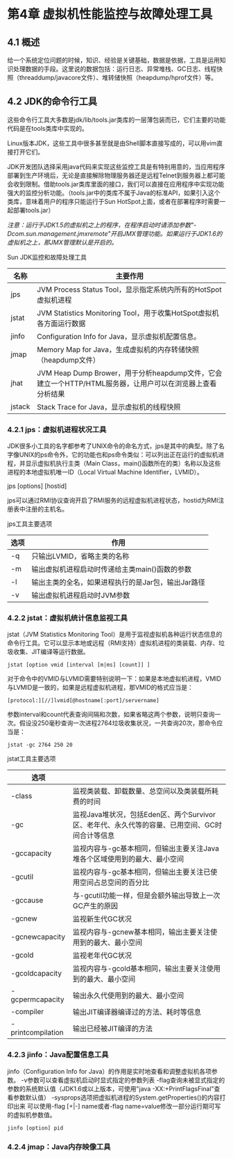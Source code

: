 # 第4章 虚拟机性能监控与故障处理工具

## 4.1 概述

给一个系统定位问题的时候，知识、经验是关键基础，数据是依据，工具是运用知识处理数据的手段。这里说的数据包括：运行日志、异常堆栈、GC日志、线程快照（threaddump/javacore文件）、堆转储快照（heapdump/hprof文件）等。

## 4.2 JDK的命令行工具

这些命令行工具大多数是jdk/lib/tools.jar类库的一层薄包装而已，它们主要的功能代码是在tools类库中实现的。

Linux版本JDK，这些工具中很多甚至就是由Shell脚本直接写成的，可以用vim直接打开它们。

JDK开发团队选择采用java代码来实现这些监控工具是有特别用意的，当应用程序部署到生产环境后，无论是直接解除物理服务器还是远程Telnet到服务器上都可能会收到限制。借助tools.jar类库里面的接口，我们可以直接在应用程序中实现功能强大的监控分析功能。（tools.jar中的类库不属于Java的标准API，如果引入这个类库，意味着用户的程序只能运行于Sun HotSpot上面，或者在部署程序时需要一起部署tools.jar）

*注意：运行于JDK1.5的虚拟机之上的程序，在程序启动时请添加参数"-Dcom.sun.management.jmxremote"开启JMX管理功能。如果运行于JDK1.6的虚拟机之上，那JMX管理默认是开启的。*

Sun JDK监控和故障处理工具

| 名称   | 主要作用                                                     |
| ------ | ------------------------------------------------------------ |
| jps    | JVM Process Status Tool，显示指定系统内所有的HotSpot虚拟机进程 |
| jstat  | JVM Statistics Monitoring Tool，用于收集HotSpot虚拟机各方面运行数据 |
| jinfo  | Configuration Info for Java，显示虚拟机配置信息。            |
| jmap   | Memory Map for Java，生成虚拟机的内存转储快照（heapdump文件） |
| jhat   | JVM Heap Dump Brower，用于分析heapdump文件，它会建立一个HTTP/HTML服务器，让用户可以在浏览器上查看分析结果 |
| jstack | Stack Trace for Java，显示虚拟机的线程快照                   |

### 4.2.1 jps：虚拟机进程状况工具

JDK很多小工具的名字都参考了UNIX命令的命名方式，jps是其中的典型。除了名字像UNIX的ps命令外，它的功能也和ps命令类似：可以列出正在运行的虚拟机进程，并显示虚拟机执行主类（Main Class，main()函数所在的类）名称以及这些进程的本地虚拟机唯一ID（Local Virtual Machine Identifier，LVMID）。

jps [options] [hostid]

jps可以通过RMI协议查询开启了RMI服务的远程虚拟机进程状态，hostid为RMI注册表中注册的主机名。

jps工具主要选项

| 选项 | 作用                                               |
| ---- | -------------------------------------------------- |
| -q   | 只输出LVMID，省略主类的名称                        |
| -m   | 输出虚拟机进程启动时传递给主类main()函数的参数     |
| -l   | 输出主类的全名，如果进程执行的是Jar包，输出Jar路径 |
| -v   | 输出虚拟机进程启动时JVM参数                        |

### 4.2.2 jstat：虚拟机统计信息监视工具

jstat（JVM Statistics Monitoring Tool）是用于监视虚拟机各种运行状态信息的命令行工具。它可以显示本地或远程（RMI支持）虚拟机进程的类装载、内存、垃圾收集、JIT编译等运行数据。

`jstat [option vmid [interval [m|ms] [count]] ]`

对于命令中的VMID与LVMID需要特别说明一下：如果是本地虚拟机进程，VMID与LVMID是一致的，如果是远程虚拟机进程，那VMID的格式应当是：

`[protocol:][//]lvmid[@hostname[:port]/servername]`

参数interval和count代表查询间隔和次数，如果省略这两个参数，说明只查询一次。假设没250毫秒查询一次进程2764垃圾收集状况，一共查询20次，那命令应当是：

`jstat -gc 2764 250 20`

jstat工具主要选项

| 选项              |                                                              |
| ----------------- | ------------------------------------------------------------ |
| -class            | 监视类装载、卸载数量、总空间以及类装载所耗费的时间           |
| -gc               | 监视Java堆状况，包括Eden区、两个Survivor区、老年代、永久代等的容量、已用空间、GC时间合计等信息 |
| -gccapacity       | 监视内容与-gc基本相同，但输出主要关注Java堆各个区域使用到的最大、最小空间 |
| -gcutil           | 监视内容与-gc基本相同，但输出主要关注已使用空间占总空间的百分比 |
| -gccause          | 与-gcutil功能一样，但是会额外输出导致上一次GC产生的原因      |
| -gcnew            | 监视新生代GC状况                                             |
| -gcnewcapacity    | 监视内容与-gcnew基本相同，输出主要关注使用到的最大、最小空间 |
| -gcold            | 监视老年代GC状况                                             |
| -gcoldcapacity    | 监视内容与-gcold基本相同，输出主要关注使用到的最大、最小空间 |
| -gcpermcapacity   | 输出永久代使用到的最大、最小空间                             |
| -compiler         | 输出JIT编译器编译过的方法、耗时等信息                        |
| -printcompilation | 输出已经被JIT编译的方法                                      |

### 4.2.3 jinfo：Java配置信息工具

jinfo（Configuration Info for Java）的作用是实时地查看和调整虚拟机各项参数。	-v参数可以查看虚拟机启动时显式指定的参数列表	-flag查询未被显式指定的参数的系统默认值（JDK1.6或以上版本，可使用"java -XX:+PrintFlagsFinal"查看参数默认值）	-sysprops选项把虚拟机进程的System.getProperties()的内容打印出来	可以使用-flag [+|-] name或者-flag name=value修改一部分运行期可写的虚拟机参数值。

`jinfo [option] pid`

### 4.2.4 jmap：Java内存映像工具

